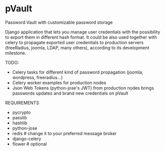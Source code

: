 # pVault
Password Vault with customizable password storage

Django application that lets you manage user credentials with the possibility to export them in different hash format.
It could be also used together with celery to propagate exported user credentials to production servers (freeRadius, joomla, LDAP, many others), according to its development milestone.

TODO:
- Celery tasks for different kind of password propagation (joomla, wordpress, freeradius...)
- Celery worker examples for production nodes
- Json Web Tokens (python-jose's JWT) from production nodes brings passwords updates and brand new credentials on pVault

REQUIREMENTS
- pycrypto
- passlib
- hashlib
- python-jose
- redis  # change it to your preferred message broker
- django-celery
- flower # optional
